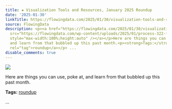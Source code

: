 ```yaml
---
title: ✚ Visualization Tools and Resources, January 2025 Roundup
date: '2025-01-30'
linkTitle: https://flowingdata.com/2025/01/30/visualization-tools-and-resources-january-2025-roundup/
source: FlowingData
description: <p><a href="https://flowingdata.com/2025/01/30/visualization-tools-and-resources-january-2025-roundup/"><img
  src="https://flowingdata.com/wp-content/uploads/2025/01/process-322-featured-750x420.png"
  style="max-width:100%;height:auto" /></a></p>Here are things you can use, poke at,
  and learn from that bubbled up this past month.<p><strong>Tags:</strong> <a href="https://flowingdata.com/tag/roundup/"
  rel="tag">roundup</a></p> ...
disable_comments: true
---
```

<p><a href="https://flowingdata.com/2025/01/30/visualization-tools-and-resources-january-2025-roundup/"><img src="https://flowingdata.com/wp-content/uploads/2025/01/process-322-featured-750x420.png" style="max-width:100%;height:auto" /></a></p>Here are things you can use, poke at, and learn from that bubbled up this past month.<p><strong>Tags:</strong> <a href="https://flowingdata.com/tag/roundup/" rel="tag">roundup</a></p> ...
